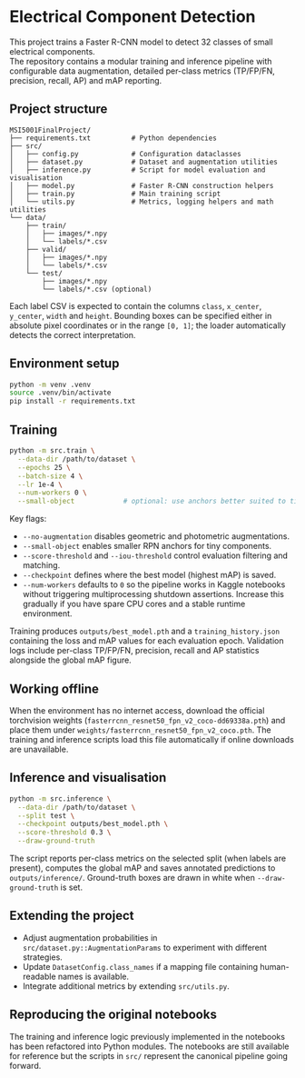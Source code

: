 # Electrical Component Detection

This project trains a Faster R-CNN model to detect 32 classes of small electrical components.  
The repository contains a modular training and inference pipeline with configurable data
augmentation, detailed per-class metrics (TP/FP/FN, precision, recall, AP) and mAP reporting.

## Project structure

```
MSI5001FinalProject/
├── requirements.txt          # Python dependencies
├── src/
│   ├── config.py             # Configuration dataclasses
│   ├── dataset.py            # Dataset and augmentation utilities
│   ├── inference.py          # Script for model evaluation and visualisation
│   ├── model.py              # Faster R-CNN construction helpers
│   ├── train.py              # Main training script
│   └── utils.py              # Metrics, logging helpers and math utilities
└── data/
    ├── train/
    │   ├── images/*.npy
    │   └── labels/*.csv
    ├── valid/
    │   ├── images/*.npy
    │   └── labels/*.csv
    └── test/
        ├── images/*.npy
        └── labels/*.csv (optional)
```

Each label CSV is expected to contain the columns `class`, `x_center`, `y_center`, `width`
and `height`. Bounding boxes can be specified either in absolute pixel coordinates or in the
range `[0, 1]`; the loader automatically detects the correct interpretation.

## Environment setup

```bash
python -m venv .venv
source .venv/bin/activate
pip install -r requirements.txt
```

## Training

```bash
python -m src.train \
  --data-dir /path/to/dataset \
  --epochs 25 \
  --batch-size 4 \
  --lr 1e-4 \
  --num-workers 0 \
  --small-object            # optional: use anchors better suited to tiny objects
```

Key flags:

* `--no-augmentation` disables geometric and photometric augmentations.
* `--small-object` enables smaller RPN anchors for tiny components.
* `--score-threshold` and `--iou-threshold` control evaluation filtering and matching.
* `--checkpoint` defines where the best model (highest mAP) is saved.
* `--num-workers` defaults to `0` so the pipeline works in Kaggle notebooks without triggering
  multiprocessing shutdown assertions. Increase this gradually if you have spare CPU cores and a
  stable runtime environment.

Training produces `outputs/best_model.pth` and a `training_history.json` containing the
loss and mAP values for each evaluation epoch. Validation logs include per-class TP/FP/FN,
precision, recall and AP statistics alongside the global mAP figure.

## Working offline

When the environment has no internet access, download the official torchvision weights
(`fasterrcnn_resnet50_fpn_v2_coco-dd69338a.pth`) and place them under
`weights/fasterrcnn_resnet50_fpn_v2_coco.pth`. The training and inference scripts load this
file automatically if online downloads are unavailable.

## Inference and visualisation

```bash
python -m src.inference \
  --data-dir /path/to/dataset \
  --split test \
  --checkpoint outputs/best_model.pth \
  --score-threshold 0.3 \
  --draw-ground-truth
```

The script reports per-class metrics on the selected split (when labels are present), computes
the global mAP and saves annotated predictions to `outputs/inference/`. Ground-truth boxes are
drawn in white when `--draw-ground-truth` is set.

## Extending the project

* Adjust augmentation probabilities in `src/dataset.py::AugmentationParams` to experiment
  with different strategies.
* Update `DatasetConfig.class_names` if a mapping file containing human-readable names is
  available.
* Integrate additional metrics by extending `src/utils.py`.

## Reproducing the original notebooks

The training and inference logic previously implemented in the notebooks has been refactored
into Python modules. The notebooks are still available for reference but the scripts in `src/`
represent the canonical pipeline going forward.
